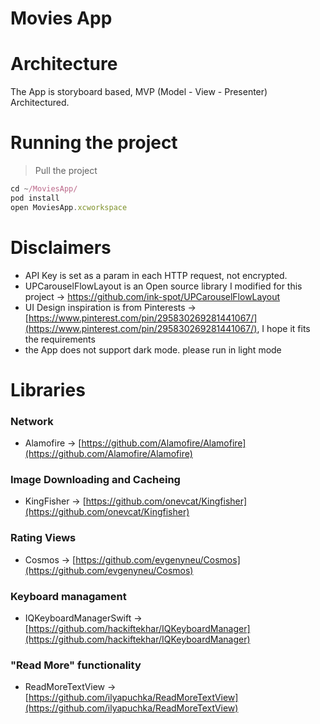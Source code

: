 # Movies App

# Architecture

The App is storyboard based, MVP (Model - View - Presenter) Architectured.

# Running the project

> Pull the project

```jsx
cd ~/MoviesApp/
pod install
open MoviesApp.xcworkspace
```

# Disclaimers

- API Key is set as a param in each HTTP request, not encrypted.
- UPCarouselFlowLayout is an Open source library I modified for this project -> https://github.com/ink-spot/UPCarouselFlowLayout
- UI Design inspiration is from Pinterests → [https://www.pinterest.com/pin/295830269281441067/](https://www.pinterest.com/pin/295830269281441067/), I hope it fits the requirements
- the App does not support dark mode. please run in light mode

# Libraries

### Network

- Alamofire → [https://github.com/Alamofire/Alamofire](https://github.com/Alamofire/Alamofire)

### Image Downloading and Cacheing

- KingFisher → [https://github.com/onevcat/Kingfisher](https://github.com/onevcat/Kingfisher)

### Rating Views

- Cosmos → [https://github.com/evgenyneu/Cosmos](https://github.com/evgenyneu/Cosmos)

### Keyboard managament

- IQKeyboardManagerSwift → [https://github.com/hackiftekhar/IQKeyboardManager](https://github.com/hackiftekhar/IQKeyboardManager)

### "Read More" functionality

- ReadMoreTextView → [https://github.com/ilyapuchka/ReadMoreTextView](https://github.com/ilyapuchka/ReadMoreTextView)
